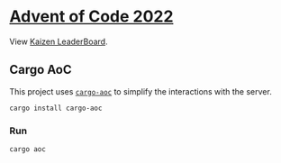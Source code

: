 # [Advent of Code 2022](https://adventofcode.com/2022/)

View [Kaizen LeaderBoard](https://adventofcode.com/2022/leaderboard/private/view/796831).


## Cargo AoC
This project uses [`cargo-aoc`](https://github.com/gobanos/cargo-aoc) to simplify the interactions with the server.

```
cargo install cargo-aoc
```

### Run
```
cargo aoc
```
